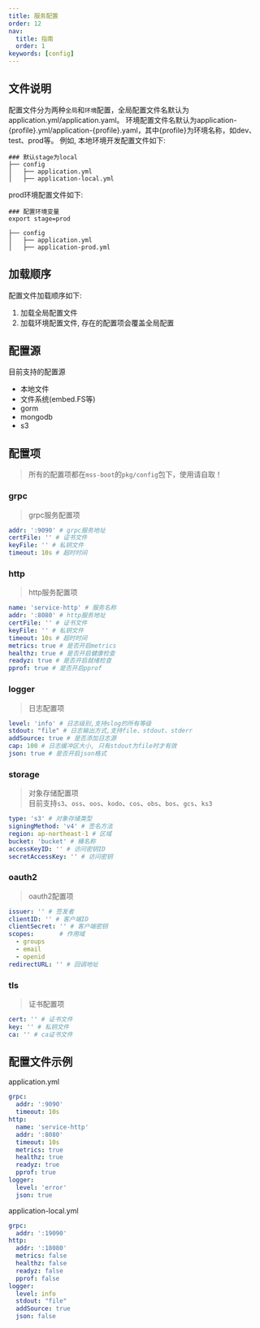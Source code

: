 ```yaml
---
title: 服务配置
order: 12
nav:
  title: 指南
  order: 1
keywords: [config]
---
```

## 文件说明
配置文件分为两种`全局`和`环境`配置，全局配置文件名默认为application.yml/application.yaml。
环境配置文件名默认为application-{profile}.yml/application-{profile}.yaml，其中{profile}为环境名称，如dev、test、prod等。
例如, 本地环境开发配置文件如下:
```shell
### 默认stage为local
├── config
│   ├── application.yml
│   ├── application-local.yml
```
prod环境配置文件如下:
```shell
### 配置环境变量
export stage=prod

├── config
│   ├── application.yml
│   ├── application-prod.yml
```

## 加载顺序
配置文件加载顺序如下:
1. 加载全局配置文件
2. 加载环境配置文件, 存在的配置项会覆盖全局配置

## 配置源
目前支持的配置源
- 本地文件
- 文件系统(embed.FS等)
- gorm
- mongodb
- s3

## 配置项
> 所有的配置项都在`mss-boot`的`pkg/config`包下，使用请自取！
### grpc
> grpc服务配置项
```yaml
addr: ':9090' # grpc服务地址
certFile: '' # 证书文件
keyFile: '' # 私钥文件
timeout: 10s # 超时时间
```
### http
> http服务配置项
```yaml
name: 'service-http' # 服务名称
addr: ':8080' # http服务地址 
certFile: '' # 证书文件
keyFile: '' # 私钥文件
timeout: 10s # 超时时间
metrics: true # 是否开启metrics
healthz: true # 是否开启健康检查
readyz: true # 是否开启就绪检查
pprof: true # 是否开启pprof
```
### logger
> 日志配置项
```yaml
level: 'info' # 日志级别,支持slog的所有等级
stdout: "file" # 日志输出方式,支持file、stdout、stderr
addSource: true # 是否添加日志源
cap: 100 # 日志缓冲区大小, 只有stdout为file时才有效
json: true # 是否开启json格式
```
### storage
> 对象存储配置项 <br/>
> 目前支持`s3`、`oss`、`oos`、`kodo`、`cos`、`obs`、`bos`、`gcs`、`ks3`
```yaml
type: 's3' # 对象存储类型
signingMethod: 'v4' # 签名方法
region: ap-northeast-1 # 区域
bucket: 'bucket' # 桶名称
accessKeyID: '' # 访问密钥ID
secretAccessKey: '' # 访问密钥
```
### oauth2
> oauth2配置项
```yaml
issuer: '' # 签发者
clientID: '' # 客户端ID
clientSecret: '' # 客户端密钥
scopes:       # 作用域
  - groups
  - email
  - openid
redirectURL: '' # 回调地址
```
### tls
> 证书配置项
```yaml
cert: '' # 证书文件
key: '' # 私钥文件
ca: '' # ca证书文件
```

## 配置文件示例
application.yml
```yaml
grpc:
  addr: ':9090'
  timeout: 10s
http:
  name: 'service-http'
  addr: ':8080'
  timeout: 10s
  metrics: true
  healthz: true
  readyz: true
  pprof: true
logger:
  level: 'error'
  json: true
```
application-local.yml
```yaml
grpc:
  addr: ':19090'
http:
  addr: ':18080'
  metrics: false
  healthz: false
  readyz: false
  pprof: false
logger:
  level: info
  stdout: "file"
  addSource: true
  json: false
```
